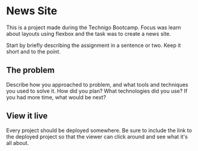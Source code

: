 # News Site

This is a project made during the Technigo Bootcamp. 
Focus was learn about layouts using flexbox and the task was to create a news site. 


Start by briefly describing the assignment in a sentence or two. Keep it short and to the point.

## The problem



Describe how you approached to problem, and what tools and techniques you used to solve it. How did you plan? What technologies did you use? If you had more time, what would be next?

## View it live
Every project should be deployed somewhere. Be sure to include the link to the deployed project so that the viewer can click around and see what it's all about.
